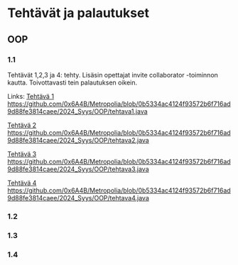# Tehtävät ja palautukset


## OOP


### 1.1


Tehtävät 1,2,3 ja 4: tehty.
Lisäsin opettajat invite collaborator -toiminnon kautta. Toivottavasti tein palautuksen oikein.

Links:
[Tehtävä 1](
https://github.com/0x6A4B/Metropolia/blob/0b5334ac4124f93572b6f716ad9d88fe3814caee/2024_Syys/OOP/tehtava1.java)
https://github.com/0x6A4B/Metropolia/blob/0b5334ac4124f93572b6f716ad9d88fe3814caee/2024_Syys/OOP/tehtava1.java

[Tehtävä 2](https://github.com/0x6A4B/Metropolia/blob/0b5334ac4124f93572b6f716ad9d88fe3814caee/2024_Syys/OOP/tehtava2.java)
https://github.com/0x6A4B/Metropolia/blob/0b5334ac4124f93572b6f716ad9d88fe3814caee/2024_Syys/OOP/tehtava2.java

[Tehtävä 3](https://github.com/0x6A4B/Metropolia/blob/0b5334ac4124f93572b6f716ad9d88fe3814caee/2024_Syys/OOP/tehtava3.java)
https://github.com/0x6A4B/Metropolia/blob/0b5334ac4124f93572b6f716ad9d88fe3814caee/2024_Syys/OOP/tehtava3.java

[Tehtävä 4](https://github.com/0x6A4B/Metropolia/blob/0b5334ac4124f93572b6f716ad9d88fe3814caee/2024_Syys/OOP/tehtava4.java)
https://github.com/0x6A4B/Metropolia/blob/0b5334ac4124f93572b6f716ad9d88fe3814caee/2024_Syys/OOP/tehtava4.java


### 1.2


### 1.3


### 1.4


